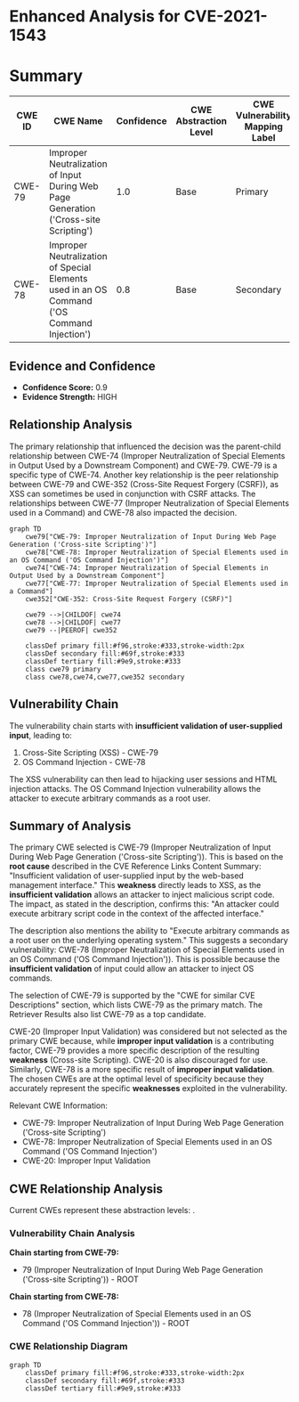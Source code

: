 # Enhanced Analysis for CVE-2021-1543

# Summary
| CWE ID | CWE Name | Confidence | CWE Abstraction Level | CWE Vulnerability Mapping Label | CWE-Vulnerability Mapping Notes |
|---|---|---|---|---|---|
| CWE-79 | Improper Neutralization of Input During Web Page Generation ('Cross-site Scripting') | 1.0 | Base | Primary | Allowed |
| CWE-78 | Improper Neutralization of Special Elements used in an OS Command ('OS Command Injection') | 0.8 | Base | Secondary | Allowed |

## Evidence and Confidence

*   **Confidence Score:** 0.9
*   **Evidence Strength:** HIGH

## Relationship Analysis
The primary relationship that influenced the decision was the parent-child relationship between CWE-74 (Improper Neutralization of Special Elements in Output Used by a Downstream Component) and CWE-79. CWE-79 is a specific type of CWE-74. Another key relationship is the peer relationship between CWE-79 and CWE-352 (Cross-Site Request Forgery (CSRF)), as XSS can sometimes be used in conjunction with CSRF attacks. The relationships between CWE-77 (Improper Neutralization of Special Elements used in a Command) and CWE-78 also impacted the decision.

```mermaid
graph TD
    cwe79["CWE-79: Improper Neutralization of Input During Web Page Generation ('Cross-site Scripting')"]
    cwe78["CWE-78: Improper Neutralization of Special Elements used in an OS Command ('OS Command Injection')"]
    cwe74["CWE-74: Improper Neutralization of Special Elements in Output Used by a Downstream Component"]
    cwe77["CWE-77: Improper Neutralization of Special Elements used in a Command"]
    cwe352["CWE-352: Cross-Site Request Forgery (CSRF)"]
    
    cwe79 -->|CHILDOF| cwe74
    cwe78 -->|CHILDOF| cwe77
    cwe79 --|PEEROF| cwe352
    
    classDef primary fill:#f96,stroke:#333,stroke-width:2px
    classDef secondary fill:#69f,stroke:#333
    classDef tertiary fill:#9e9,stroke:#333
    class cwe79 primary
    class cwe78,cwe74,cwe77,cwe352 secondary
```

## Vulnerability Chain
The vulnerability chain starts with **insufficient validation of user-supplied input**, leading to:
  1.  Cross-Site Scripting (XSS) - CWE-79
  2.  OS Command Injection - CWE-78

The XSS vulnerability can then lead to hijacking user sessions and HTML injection attacks. The OS Command Injection vulnerability allows the attacker to execute arbitrary commands as a root user.

## Summary of Analysis
The primary CWE selected is CWE-79 (Improper Neutralization of Input During Web Page Generation ('Cross-site Scripting')). This is based on the **root cause** described in the CVE Reference Links Content Summary: "Insufficient validation of user-supplied input by the web-based management interface." This **weakness** directly leads to XSS, as the **insufficient validation** allows an attacker to inject malicious script code. The impact, as stated in the description, confirms this: "An attacker could execute arbitrary script code in the context of the affected interface."

The description also mentions the ability to "Execute arbitrary commands as a root user on the underlying operating system." This suggests a secondary vulnerability: CWE-78 (Improper Neutralization of Special Elements used in an OS Command ('OS Command Injection')). This is possible because the **insufficient validation** of input could allow an attacker to inject OS commands.

The selection of CWE-79 is supported by the "CWE for similar CVE Descriptions" section, which lists CWE-79 as the primary match. The Retriever Results also list CWE-79 as a top candidate.

CWE-20 (Improper Input Validation) was considered but not selected as the primary CWE because, while **improper input validation** is a contributing factor, CWE-79 provides a more specific description of the resulting **weakness** (Cross-site Scripting). CWE-20 is also discouraged for use. Similarly, CWE-78 is a more specific result of **improper input validation**. The chosen CWEs are at the optimal level of specificity because they accurately represent the specific **weaknesses** exploited in the vulnerability.

Relevant CWE Information:
- CWE-79: Improper Neutralization of Input During Web Page Generation ('Cross-site Scripting')
- CWE-78: Improper Neutralization of Special Elements used in an OS Command ('OS Command Injection')
- CWE-20: Improper Input Validation


## CWE Relationship Analysis

Current CWEs represent these abstraction levels: .


### Vulnerability Chain Analysis

**Chain starting from CWE-79:**
- 79 (Improper Neutralization of Input During Web Page Generation ('Cross-site Scripting')) - ROOT


**Chain starting from CWE-78:**
- 78 (Improper Neutralization of Special Elements used in an OS Command ('OS Command Injection')) - ROOT



### CWE Relationship Diagram

```mermaid
graph TD
    classDef primary fill:#f96,stroke:#333,stroke-width:2px
    classDef secondary fill:#69f,stroke:#333
    classDef tertiary fill:#9e9,stroke:#333
```